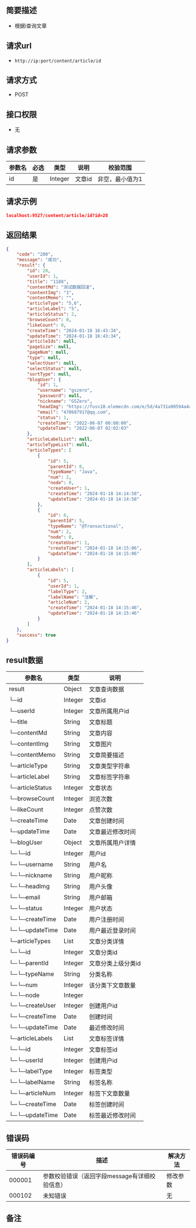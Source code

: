 ## 简要描述
- 根据i查询文章

## 请求url
- `http://ip:port/content/article/id`

## 请求方式
- POST

## 接口权限
- 无

## 请求参数
| 参数名 | 必选 | 类型    | 说明   | 校验范围        |
| ------ | ---- | ------- | ------ | --------------- |
| id     | 是   | Integer | 文章id | 非空，最小值为1 |




## 请求示例
```json
localhost:9527/content/article/id?id=28
```

## 返回结果
```json
{
    "code": "200",
    "message": "成功",
    "result": {
        "id": 28,
        "userId": 1,
        "title": "1188",
        "contentMd": "测试数据回滚",
        "contentImg": "1",
        "contentMemo": "",
        "articleType": "5,6",
        "articleLabel": "5",
        "articleStatus": 2,
        "browseCount": 0,
        "likeCount": 0,
        "createTime": "2024-01-18 16:43:34",
        "updateTime": "2024-01-18 16:43:34",
        "articleIds": null,
        "pageSize": null,
        "pageNum": null,
        "type": null,
        "selectUser": null,
        "selectStatus": null,
        "sortType": null,
        "blogUser": {
            "id": 1,
            "username": "gszero",
            "password": null,
            "nickname": "GSZero",
            "headImg": "https://fuss10.elemecdn.com/e/5d/4a731a90594a4af544c0c25941171jpeg.jpeg",
            "email": "470687917@qq.com",
            "status": 1,
            "createTime": "2022-06-07 00:00:00",
            "updateTime": "2022-06-07 02:02:03"
        },
        "articleLabelList": null,
        "articleTypeList": null,
        "articleTypes": [
            {
                "id": 5,
                "parentId": 0,
                "typeName": "Java",
                "num": 2,
                "node": 0,
                "createUser": 1,
                "createTime": "2024-01-18 14:14:58",
                "updateTime": "2024-01-18 14:14:58"
            },
            {
                "id": 6,
                "parentId": 5,
                "typeName": "@Transactional",
                "num": 2,
                "node": 0,
                "createUser": 1,
                "createTime": "2024-01-18 14:15:06",
                "updateTime": "2024-01-18 14:15:06"
            }
        ],
        "articleLabels": [
            {
                "id": 5,
                "userId": 1,
                "labelType": 2,
                "labelName": "注解",
                "articleNum": 2,
                "createTime": "2024-01-18 14:15:46",
                "updateTime": "2024-01-18 14:15:46"
            }
        ]
    },
    "success": true
}
```

## result数据
| 参数名          | 类型    | 说明               |
| --------------- | ------- | ------------------ |
| result          | Object  | 文章查询数据       |
| └─id            | Integer | 文章id             |
| └─userId        | Integer | 文章所属用户id     |
| └─title         | String  | 文章标题           |
| └─contentMd     | String  | 文章内容           |
| └─contentImg    | String  | 文章图片           |
| └─contentMemo   | String  | 文章简要描述       |
| └─articleType   | String  | 文章类型字符串     |
| └─articleLabel  | String  | 文章标签字符串     |
| └─articleStatus | Integer | 文章状态           |
| └─browseCount   | Integer | 浏览次数           |
| └─likeCount     | Integer | 点赞次数           |
| └─createTime    | Date    | 文章创建时间       |
| └─updateTime    | Date    | 文章最近修改时间   |
| └─blogUser      | Object  | 文章所属用户详情   |
| └─└─id          | Integer | 用户id             |
| └─└─username    | String  | 用户名             |
| └─└─nickname    | String  | 用户昵称           |
| └─└─headImg     | String  | 用户头像           |
| └─└─email       | String  | 用户邮箱           |
| └─└─status      | Integer | 用户状态           |
| └─└─createTime  | Date    | 用户注册时间       |
| └─└─updateTime  | Date    | 用户最近登录时间   |
| └─articleTypes  | List    | 文章分类详情       |
| └─└─id          | Integer | 文章分类id         |
| └─└─parentId    | Integer | 文章分类上级分类id |
| └─└─typeName    | String  | 分类名称           |
| └─└─num         | Integer | 该分类下文章数量   |
| └─└─node        | Integer |                    |
| └─└─createUser  | Integer | 创建用户id         |
| └─└─createTime  | Date    | 创建时间           |
| └─└─updateTime  | Date    | 最近修改时间       |
| └─articleLabels | List    | 文章标签详情       |
| └─└─id          | Integer | 文章标签id         |
| └─└─userId      | Integer | 创建用户id         |
| └─└─labelType   | Integer | 标签类型           |
| └─└─labelName   | String  | 标签名称           |
| └─└─articleNum  | Integer | 标签下文章数量     |
| └─└─createTime  | Date    | 标签创建时间       |
| └─└─updateTime  | Date    | 标签最近修改时间   |



## 错误码
| 错误码编号 | 描述                                          | 解决方法 |
| ---------- | --------------------------------------------- | -------- |
| 000001     | 参数校验错误（返回字段message有详细校验信息） | 修改参数 |
| 000102     | 未知错误                                      | 无       |


## 备注
